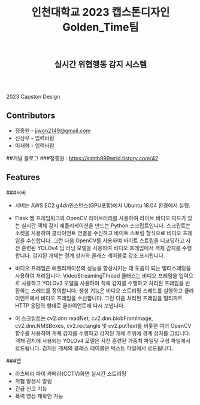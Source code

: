 <h1 align="center"> 인천대학교 2023 캡스톤디자인 Golden_Time팀 </h1> <br>
<h2 align="center"> 실시간 위협행동 감지 시스템 </h2> <br>

<p align="center">


##
2023 Capston Design
##

## Contributors

* 정종원 - jjwon2149@gmail.com
* 신상우 - 입력바람
* 이재혁 - 입력바람

##개발 블로그 
###정종원 : https://simth999wrld.tistory.com/42

## Features

###서버
* 서버는 AWS EC2 g4dn인스턴스(GPU포함)에서 Ubuntu 18.04 환경에서 실행.

* Flask 웹 프레임워크와 OpenCV 라이브러리를 사용하여 라이브 비디오 피드가 있는 실시간 객체 감지 애플리케이션을 만드는 Python 스크립트입니다. 스크립트는 소켓을 사용하여 클라이언트 연결을 수신하고 바이트 스트림 형식으로 비디오 프레임을 수신합니다. 그런 다음 OpenCV를 사용하여 바이트 스트림을 디코딩하고 사전 훈련된 YOLOv4 딥 러닝 모델을 사용하여 비디오 프레임에서 객체 감지를 수행합니다. 감지된 개체는 경계 상자와 클래스 레이블로 강조 표시됩니다.

* 비디오 프레임은 애플리케이션의 성능을 향상시키는 데 도움이 되는 멀티스레딩을 사용하여 처리됩니다. VideoStreamingThread 클래스는 비디오 프레임을 입력으로 사용하고 YOLOv3 모델을 사용하여 객체 감지를 수행하고 처리된 프레임을 반환하는 스레드를 정의합니다. 생성 기능은 비디오 스트리밍 스레드를 실행하고 클라이언트에서 비디오 프레임을 수신합니다. 그런 다음 처리된 프레임을 멀티파트 HTTP 응답의 형태로 클라이언트에 다시 보냅니다.

* 이 스크립트는 cv2.dnn.readNet, cv2.dnn.blobFromImage, cv2.dnn.NMSBoxes, cv2.rectangle 및 cv2.putText를 비롯한 여러 OpenCV 함수를 사용하여 개체 감지를 수행하고 감지된 개체 주위에 경계 상자를 그립니다. 객체 감지에 사용되는 YOLOv4 모델은 사전 훈련된 가중치 파일및 구성 파일에서 로드됩니다. 감지된 개체의 클래스 레이블은 텍스트 파일에서 로드됩니다.

###앱
* 라즈베리 파이 카메라(CCTV)화면 실시간 스트리밍
* 위협 발생시 알림
* 긴급 신고 기능
* 폭력 영상 재확인 가능




